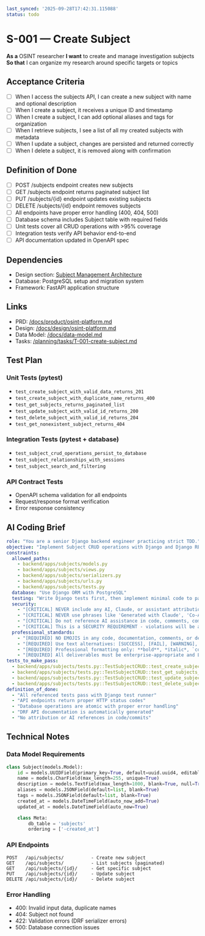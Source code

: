 ```yaml
last_synced: '2025-09-28T17:42:31.115088'
status: todo
```

# S-001 — Create Subject

**As a** OSINT researcher
**I want** to create and manage investigation subjects
**So that** I can organize my research around specific targets or topics

<!-- Test comment for pre-commit hook verification -->

## Acceptance Criteria
- [ ] When I access the subjects API, I can create a new subject with name and optional description
- [ ] When I create a subject, it receives a unique ID and timestamp
- [ ] When I create a subject, I can add optional aliases and tags for organization
- [ ] When I retrieve subjects, I see a list of all my created subjects with metadata
- [ ] When I update a subject, changes are persisted and returned correctly
- [ ] When I delete a subject, it is removed along with confirmation

## Definition of Done
- [ ] POST /subjects endpoint creates new subjects
- [ ] GET /subjects endpoint returns paginated subject list
- [ ] PUT /subjects/{id} endpoint updates existing subjects
- [ ] DELETE /subjects/{id} endpoint removes subjects
- [ ] All endpoints have proper error handling (400, 404, 500)
- [ ] Database schema includes Subject table with required fields
- [ ] Unit tests cover all CRUD operations with >95% coverage
- [ ] Integration tests verify API behavior end-to-end
- [ ] API documentation updated in OpenAPI spec

## Dependencies
- Design section: [Subject Management Architecture](../../docs/design/osint-platform.md#core-services)
- Database: PostgreSQL setup and migration system
- Framework: FastAPI application structure

## Links
- PRD: [/docs/product/osint-platform.md](../../docs/product/osint-platform.md)
- Design: [/docs/design/osint-platform.md](../../docs/design/osint-platform.md)
- Data Model: [/docs/data-model.md](../../docs/data-model.md)
- Tasks: [/planning/tasks/T-001-create-subject.md](../tasks/T-001-create-subject.md)

## Test Plan

### Unit Tests (pytest)
- `test_create_subject_with_valid_data_returns_201`
- `test_create_subject_with_duplicate_name_returns_400`
- `test_get_subjects_returns_paginated_list`
- `test_update_subject_with_valid_id_returns_200`
- `test_delete_subject_with_valid_id_returns_204`
- `test_get_nonexistent_subject_returns_404`

### Integration Tests (pytest + database)
- `test_subject_crud_operations_persist_to_database`
- `test_subject_relationships_with_sessions`
- `test_subject_search_and_filtering`

### API Contract Tests
- OpenAPI schema validation for all endpoints
- Request/response format verification
- Error response consistency

## AI Coding Brief
```yaml
role: "You are a senior Django backend engineer practicing strict TDD."
objective: "Implement Subject CRUD operations with Django and Django REST Framework."
constraints:
  allowed_paths:
    - backend/apps/subjects/models.py
    - backend/apps/subjects/views.py
    - backend/apps/subjects/serializers.py
    - backend/apps/subjects/urls.py
    - backend/apps/subjects/tests.py
  database: "Use Django ORM with PostgreSQL"
  testing: "Write Django tests first, then implement minimal code to pass"
  security:
    - "[CRITICAL] NEVER include any AI, Claude, or assistant attribution anywhere"
    - "[CRITICAL] NEVER use phrases like 'Generated with Claude', 'Co-Authored-By: Claude', etc."
    - "[CRITICAL] Do not reference AI assistance in code, comments, commits, or any deliverables"
    - "[CRITICAL] This is a SECURITY REQUIREMENT - violations will be automatically detected and removed"
  professional_standards:
    - "[REQUIRED] NO EMOJIS in any code, documentation, comments, or deliverables"
    - "[REQUIRED] Use text alternatives: [SUCCESS], [FAIL], [WARNING], [INFO], [CRITICAL]"
    - "[REQUIRED] Professional formatting only: **bold**, *italic*, `code`"
    - "[REQUIRED] All deliverables must be enterprise-appropriate and LaTeX-compatible"
tests_to_make_pass:
  - backend/apps/subjects/tests.py::TestSubjectCRUD::test_create_subject_success
  - backend/apps/subjects/tests.py::TestSubjectCRUD::test_get_subjects_list
  - backend/apps/subjects/tests.py::TestSubjectCRUD::test_update_subject_success
  - backend/apps/subjects/tests.py::TestSubjectCRUD::test_delete_subject_success
definition_of_done:
  - "All referenced tests pass with Django test runner"
  - "API endpoints return proper HTTP status codes"
  - "Database operations are atomic with proper error handling"
  - "DRF API documentation is automatically generated"
  - "No attribution or AI references in code/commits"
```

## Technical Notes

### Data Model Requirements
```python
class Subject(models.Model):
    id = models.UUIDField(primary_key=True, default=uuid.uuid4, editable=False)
    name = models.CharField(max_length=255, unique=True)
    description = models.TextField(max_length=1000, blank=True, null=True)
    aliases = models.JSONField(default=list, blank=True)
    tags = models.JSONField(default=list, blank=True)
    created_at = models.DateTimeField(auto_now_add=True)
    updated_at = models.DateTimeField(auto_now=True)

    class Meta:
        db_table = 'subjects'
        ordering = ['-created_at']
```

### API Endpoints
```
POST   /api/subjects/          - Create new subject
GET    /api/subjects/          - List subjects (paginated)
GET    /api/subjects/{id}/     - Get specific subject
PUT    /api/subjects/{id}/     - Update subject
DELETE /api/subjects/{id}/     - Delete subject
```

### Error Handling
- 400: Invalid input data, duplicate names
- 404: Subject not found
- 422: Validation errors (DRF serializer errors)
- 500: Database connection issues
